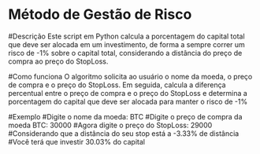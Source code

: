 # Método de Gestão de Risco

#Descrição
Este script em Python calcula a porcentagem do capital total que deve ser alocada em um investimento, de forma a sempre correr um risco de -1% sobre o capital total, considerando a distância do preço de compra ao preço do StopLoss.

#Como funciona
O algoritmo solicita ao usuário o nome da moeda, o preço de compra e o preço do StopLoss. Em seguida, calcula a diferença percentual entre o preço de compra e o preço do StopLoss e determina a porcentagem do capital que deve ser alocada para manter o risco de -1%

#Exemplo
#Digite o nome da moeda: BTC
#Digite o preço de compra da moeda BTC: 30000
#Agora digite o preço do StopLoss: 29000
#Considerando que a distância do seu stop está a -3.33% de distância
#Você terá que investir 30.03% do capital
